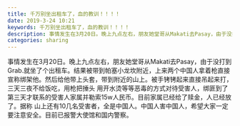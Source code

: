 ```yaml
---
title: 千万别坐出租车了，血的教训！！！！
date: 2019-3-24 10:21
keywords: 千万别坐出租车了，血的教训！！！！
description: 事情发生在3月20日。晚上九点左右，朋友她堂哥从Makati去Pasay，由于没打到Grab.就坐了个出租车。结果被带到帕塞小龙坎附近，上来两个中国人拿着枪直接宣称绑架他。然后给他带上头套，带到附近的山上。被手铐铐起来直接吊起来打，三天三夜
categories: sharing
---
```

<td class="t_f" id="postmessage_3295503">

事情发生在3月20日。晚上九点左右，朋友她堂哥从Makati去Pasay，由于没打到Grab.就坐了个出租车。结果被带到帕塞小龙坎附近，上来两个中国人拿着枪直接宣称绑架他。然后给他带上头套，带到附近的山上。被手铐铐起来直接吊起来打，三天三夜不给饭吃，用枪把捶头 用开水烫等等恶毒的方式对待受害人，绑匪到了第三天才联系的受害人家属并勒索15w人民币。目前家属已经给了赎金，人已经放了。据称 山上还有10几名受害者，全是中国人。中国人害中国人，希望大家一定要注意安全。目前已报警大使馆和国内警察。<br/>
<img alt="" border="0" class="zoom" data-cf-modified-4f543ef59fc1a2328d3cf69e-="" file="http://www.flw.ph/data/appbyme/upload/image/201903/24/zALGnycM8TRE.jpg" id="aimg_Z5Plg" lazyloadthumb="1" onclick="" onmouseover="" src="http://www.flw.ph/data/appbyme/upload/image/201903/24/zALGnycM8TRE.jpg"/><br/>
<img alt="" border="0" class="zoom" data-cf-modified-4f543ef59fc1a2328d3cf69e-="" file="http://www.flw.ph/data/appbyme/upload/image/201903/24/L1nICawdmOMd.jpg" id="aimg_L5c13" lazyloadthumb="1" onclick="" onmouseover="" src="http://www.flw.ph/data/appbyme/upload/image/201903/24/L1nICawdmOMd.jpg"/><br/>
<img alt="" border="0" class="zoom" data-cf-modified-4f543ef59fc1a2328d3cf69e-="" file="http://www.flw.ph/data/appbyme/upload/image/201903/24/A94GL7LK9stv.jpg" id="aimg_yv6Pz" lazyloadthumb="1" onclick="" onmouseover="" src="http://www.flw.ph/data/appbyme/upload/image/201903/24/A94GL7LK9stv.jpg"/><br/>
<img alt="" border="0" class="zoom" data-cf-modified-4f543ef59fc1a2328d3cf69e-="" file="http://www.flw.ph/data/appbyme/upload/image/201903/24/lFkT39oH0eEn.jpg" id="aimg_g00gZ" lazyloadthumb="1" onclick="" onmouseover="" src="http://www.flw.ph/data/appbyme/upload/image/201903/24/lFkT39oH0eEn.jpg"/><br/>
<img alt="" border="0" class="zoom" data-cf-modified-4f543ef59fc1a2328d3cf69e-="" file="http://www.flw.ph/data/appbyme/upload/image/201903/24/Km1xL7NxM8XC.jpg" id="aimg_s3W8r" lazyloadthumb="1" onclick="" onmouseover="" src="http://www.flw.ph/data/appbyme/upload/image/201903/24/Km1xL7NxM8XC.jpg"/><br/>
</td>
